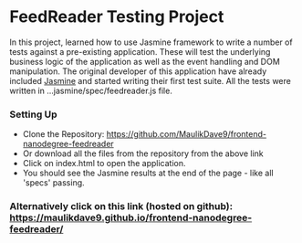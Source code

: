 #  FeedReader Testing Project  ##
In this project, learned how to use Jasmine framework to write a number of tests against a pre-existing application. These will test the underlying business logic of the application as well as the event handling and DOM manipulation. The original developer of this application have already included [Jasmine](http://jasmine.github.io/) and started writing their first test suite.  All the tests were written in ...jasmine/spec/feedreader.js file.

### Setting Up ###
* Clone the Repository: https://github.com/MaulikDave9/frontend-nanodegree-feedreader
* Or download all the files from the repository from the above link
* Click on index.html to open the application.
* You should see the Jasmine results at the end of the page - like all 'specs' passing.

### Alternatively click on this link (hosted on github): https://maulikdave9.github.io/frontend-nanodegree-feedreader/ ###